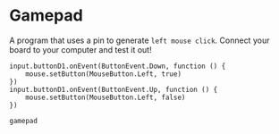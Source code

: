 # Gamepad

A program that uses a pin to generate ``left mouse click``. Connect your board to your computer and test it out!

```blocks
input.buttonD1.onEvent(ButtonEvent.Down, function () {
    mouse.setButton(MouseButton.Left, true)
})
input.buttonD1.onEvent(ButtonEvent.Up, function () {
    mouse.setButton(MouseButton.Left, false)
})
```

```package
gamepad
```